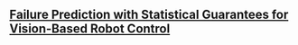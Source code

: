 ## [Failure Prediction with Statistical Guarantees for Vision-Based Robot Control](https://arxiv.org/pdf/2202.05894.pdf)

